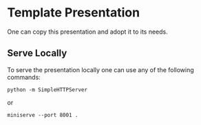 # Template Presentation
One can copy this presentation and adopt it to its needs.

## Serve Locally
To serve the presentation locally one can use any of the following commands:

```
python -m SimpleHTTPServer
```

or

```
miniserve --port 8001 .
```